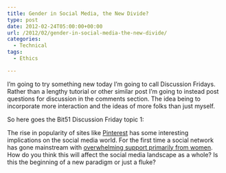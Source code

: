 ```yaml
---
title: Gender in Social Media, the New Divide?
type: post
date: 2012-02-24T05:00:00+00:00
url: /2012/02/gender-in-social-media-the-new-divide/
categories:
  - Technical
tags:
  - Ethics

---
```

<p class="has-text-align-left">
  I’m going to try something new today I’m going to call Discussion Fridays. Rather than a lengthy tutorial or other similar post I’m going to instead post questions for discussion in the comments section. The idea being to incorporate more interaction and the ideas of more folks than just myself.
</p>

So here goes the Bit51 Discussion Friday topic 1:

The rise in popularity of sites like <a title="Pinterest" href="http://pinterest.com/" target="_blank" rel="noopener noreferrer">Pinterest</a> has some interesting implications on the social media world. For the first time a social network has gone mainstream with <a title="NPR: So Pinterest Is A Woman's World. Does That Matter?" href="http://www.npr.org/blogs/alltechconsidered/2012/02/22/147222619/so-pinterest-is-a-womans-world-does-that-matter" target="_blank" rel="noopener noreferrer">overwhelming support primarily from women</a>. How do you think this will affect the social media landscape as a whole? Is this the beginning of a new paradigm or just a fluke?